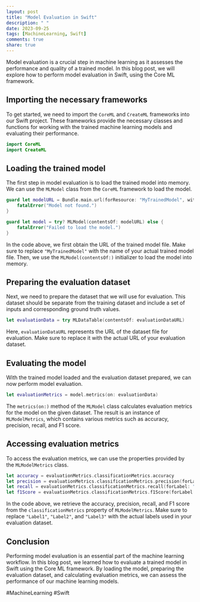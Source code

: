 ```yaml
---
layout: post
title: "Model Evaluation in Swift"
description: " "
date: 2023-09-25
tags: [MachineLearning, Swift]
comments: true
share: true
---
```


Model evaluation is a crucial step in machine learning as it assesses the performance and quality of a trained model. In this blog post, we will explore how to perform model evaluation in Swift, using the Core ML framework.

## Importing the necessary frameworks

To get started, we need to import the `CoreML` and `CreateML` frameworks into our Swift project. These frameworks provide the necessary classes and functions for working with the trained machine learning models and evaluating their performance.

```swift
import CoreML
import CreateML
```

## Loading the trained model

The first step in model evaluation is to load the trained model into memory. We can use the `MLModel` class from the `CoreML` framework to load the model.

```swift
guard let modelURL = Bundle.main.url(forResource: "MyTrainedModel", withExtension: "mlmodel") else {
    fatalError("Model not found.")
}

guard let model = try? MLModel(contentsOf: modelURL) else {
    fatalError("Failed to load the model.")
}
```

In the code above, we first obtain the URL of the trained model file. Make sure to replace `"MyTrainedModel"` with the name of your actual trained model file. Then, we use the `MLModel(contentsOf:)` initializer to load the model into memory.

## Preparing the evaluation dataset

Next, we need to prepare the dataset that we will use for evaluation. This dataset should be separate from the training dataset and include a set of inputs and corresponding ground truth values.

```swift
let evaluationData = try MLDataTable(contentsOf: evaluationDataURL)
```

Here, `evaluationDataURL` represents the URL of the dataset file for evaluation. Make sure to replace it with the actual URL of your evaluation dataset.

## Evaluating the model

With the trained model loaded and the evaluation dataset prepared, we can now perform model evaluation.

```swift
let evaluationMetrics = model.metrics(on: evaluationData)
```

The `metrics(on:)` method of the `MLModel` class calculates evaluation metrics for the model on the given dataset. The result is an instance of `MLModelMetrics`, which contains various metrics such as accuracy, precision, recall, and F1 score.

## Accessing evaluation metrics

To access the evaluation metrics, we can use the properties provided by the `MLModelMetrics` class.

```swift
let accuracy = evaluationMetrics.classificationMetrics.accuracy
let precision = evaluationMetrics.classificationMetrics.precision(forLabel: "Label1")
let recall = evaluationMetrics.classificationMetrics.recall(forLabel: "Label2")
let f1Score = evaluationMetrics.classificationMetrics.f1Score(forLabel: "Label3")
```

In the code above, we retrieve the accuracy, precision, recall, and F1 score from the `classificationMetrics` property of `MLModelMetrics`. Make sure to replace `"Label1"`, `"Label2"`, and `"Label3"` with the actual labels used in your evaluation dataset.

## Conclusion

Performing model evaluation is an essential part of the machine learning workflow. In this blog post, we learned how to evaluate a trained model in Swift using the Core ML framework. By loading the model, preparing the evaluation dataset, and calculating evaluation metrics, we can assess the performance of our machine learning models.

#MachineLearning #Swift
